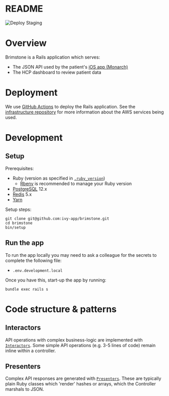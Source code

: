 # README

![Deploy Staging](https://github.com/ivy-app/brimstone/workflows/Deploy%20Staging/badge.svg)

# Overview

Brimstone is a Rails application which serves:

- The JSON API used by the patient's [iOS app (Monarch)](https://github.com/ivy-app/monarch)
- The HCP dashboard to review patient data

# Deployment

We use [GitHub Actions](https://github.com/ivy-app/brimstone/actions) to deploy the Rails
application. See the [infrastructure repository](https://github.com/ivy-app/infrastructure#key-aws-services) for more
information about the AWS services being used.

# Development

## Setup

Prerequisites:

- Ruby (version as specified in [`.ruby_version`](./.ruby-version))
  - [Rbenv](https://github.com/rbenv/rbenv) is recommended to manage your Ruby version
- [PostgreSQL](https://www.postgresql.org/) 12.x
- [Redis](https://redis.io/) 5.x
- [Yarn](https://yarnpkg.com/lang/en/)

Setup steps:

```
git clone git@github.com:ivy-app/brimstone.git
cd brimstone
bin/setup
```

<!-- ## Run tests

Run the tests and linters to verify your setup:

```
bundle exec rake
``` -->

<!-- ### Test coverage

To view the coverage test report, run the tests with the following environment variable:

```sh
COVERAGE=1 bundle exec rspec
open coverage/index.html
``` -->

## Run the app

To run the app locally you may need to ask a colleague for the secrets to
complete the following file:

- `.env.development.local`

Once you have this, start-up the app by running:

```
bundle exec rails s
```

<!-- When running the app locally to pre-populated data for users, run the seed file:

```
rake db:seed
``` -->

<!-- ## API Documentation

The API documentation is driven by requests & responses from the test suite.
Request specs tagged with `:api_documentation` are included in the
documentation.

To view the documentation visit `/api/docs` locally, or on staging / production.

### Updating API documentation

If you've made changes to the API, run the following command to refresh the data
used for the documentation:

```
bundle exec rails api_docs:generate
```

Then commit any changes to `doc/api.yaml`. -->

# Code structure & patterns

## Interactors

API operations with complex business-logic are implemented with
[`Interactors`](https://github.com/ivy-app/brimstone/tree/master/app/interactors). Some
simple API operations (e.g. 3-5 lines of code) remain inline within a controller.

## Presenters

Complex API responses are generated with [`Presenters`](https://github.com/ivy-app/brimstone/tree/master/app/interactors).
These are typically plain Ruby classes which 'render' hashes or arrays, which the Controller marshals to JSON.

<!-- # Translations / Localisation (i18n)

The application is available in different languages (e.g. English, German) via
standard Rails i18n. Translations are managed via [Phrase](https://phrase.com/).

Install the [Phrase CLI](https://phrase.com/cli/) then run the following
commands as required:

```sh
phraseapp push # uploads new strings from config/locales/*.en.yml files
phraseapp pull # downloads translations for each locale
```

## Legal Localisation

The application also includes a fine-grained locales required for the terms &
conditions. These are region & language specific (e.g. de-DE) but only affect
the legal documents, not the language of the website. These combinations are
configured with `SupportedLanguage` records, which can be managed via the
Administrate dashboard. -->
